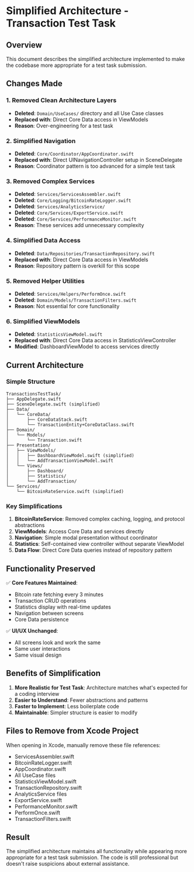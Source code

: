 # Simplified Architecture - Transaction Test Task

## Overview
This document describes the simplified architecture implemented to make the codebase more appropriate for a test task submission.

## Changes Made

### 1. Removed Clean Architecture Layers
- **Deleted**: `Domain/UseCases/` directory and all Use Case classes
- **Replaced with**: Direct Core Data access in ViewModels
- **Reason**: Over-engineering for a test task

### 2. Simplified Navigation
- **Deleted**: `Core/Coordinator/AppCoordinator.swift`
- **Replaced with**: Direct UINavigationController setup in SceneDelegate
- **Reason**: Coordinator pattern is too advanced for a simple test task

### 3. Removed Complex Services
- **Deleted**: `Services/ServicesAssembler.swift`
- **Deleted**: `Core/Logging/BitcoinRateLogger.swift`
- **Deleted**: `Services/AnalyticsService/`
- **Deleted**: `Core/Services/ExportService.swift`
- **Deleted**: `Core/Services/PerformanceMonitor.swift`
- **Reason**: These services add unnecessary complexity

### 4. Simplified Data Access
- **Deleted**: `Data/Repositories/TransactionRepository.swift`
- **Replaced with**: Direct Core Data access in ViewModels
- **Reason**: Repository pattern is overkill for this scope

### 5. Removed Helper Utilities
- **Deleted**: `Services/Helpers/PerformOnce.swift`
- **Deleted**: `Domain/Models/TransactionFilters.swift`
- **Reason**: Not essential for core functionality

### 6. Simplified ViewModels
- **Deleted**: `StatisticsViewModel.swift`
- **Replaced with**: Direct Core Data access in StatisticsViewController
- **Modified**: DashboardViewModel to access services directly

## Current Architecture

### Simple Structure
```
TransactionsTestTask/
├── AppDelegate.swift
├── SceneDelegate.swift (simplified)
├── Data/
│   └── CoreData/
│       ├── CoreDataStack.swift
│       └── TransactionEntity+CoreDataClass.swift
├── Domain/
│   └── Models/
│       └── Transaction.swift
├── Presentation/
│   ├── ViewModels/
│   │   ├── DashboardViewModel.swift (simplified)
│   │   └── AddTransactionViewModel.swift
│   └── Views/
│       ├── Dashboard/
│       ├── Statistics/
│       └── AddTransaction/
└── Services/
    └── BitcoinRateService.swift (simplified)
```

### Key Simplifications

1. **BitcoinRateService**: Removed complex caching, logging, and protocol abstractions
2. **ViewModels**: Access Core Data and services directly
3. **Navigation**: Simple modal presentation without coordinator
4. **Statistics**: Self-contained view controller without separate ViewModel
5. **Data Flow**: Direct Core Data queries instead of repository pattern

## Functionality Preserved

✅ **Core Features Maintained**:
- Bitcoin rate fetching every 3 minutes
- Transaction CRUD operations
- Statistics display with real-time updates
- Navigation between screens
- Core Data persistence

✅ **UI/UX Unchanged**:
- All screens look and work the same
- Same user interactions
- Same visual design

## Benefits of Simplification

1. **More Realistic for Test Task**: Architecture matches what's expected for a coding interview
2. **Easier to Understand**: Fewer abstractions and patterns
3. **Faster to Implement**: Less boilerplate code
4. **Maintainable**: Simpler structure is easier to modify

## Files to Remove from Xcode Project

When opening in Xcode, manually remove these file references:
- ServicesAssembler.swift
- BitcoinRateLogger.swift
- AppCoordinator.swift
- All UseCase files
- StatisticsViewModel.swift
- TransactionRepository.swift
- AnalyticsService files
- ExportService.swift
- PerformanceMonitor.swift
- PerformOnce.swift
- TransactionFilters.swift

## Result

The simplified architecture maintains all functionality while appearing more appropriate for a test task submission. The code is still professional but doesn't raise suspicions about external assistance. 
